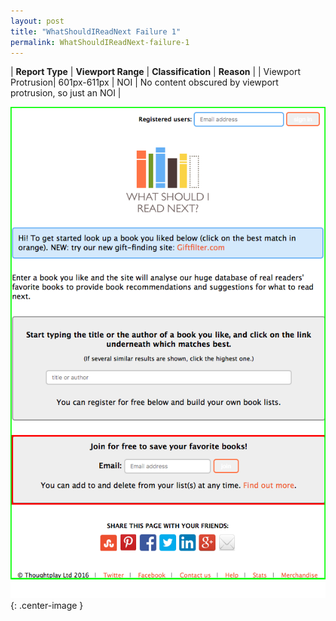 ```yaml
---
layout: post
title: "WhatShouldIReadNext Failure 1"
permalink: WhatShouldIReadNext-failure-1
---
```

| **Report Type** | **Viewport Range** | **Classification** | **Reason** |
| Viewport Protrusion| 601px-611px | NOI | No content obscured by viewport protrusion, so just an NOI | 

![Screenshot of the fault](../assets/images/WhatShouldIReadNext/fault1/viewportOverflowWidth606.png){: .center-image }